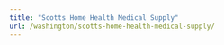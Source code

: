 ```yaml
---
title: "Scotts Home Health Medical Supply"
url: /washington/scotts-home-health-medical-supply/
---
```


